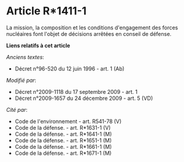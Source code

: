 # Article R*1411-1

La mission, la composition et les conditions d'engagement des forces nucléaires font l'objet de décisions arrêtées en conseil
de défense.

**Liens relatifs à cet article**

_Anciens textes_:

  - Décret n°96-520 du 12 juin 1996 - art. 1 (Ab)

_Modifié par_:

  - Décret n°2009-1118 du 17 septembre 2009 - art. 1
  - Décret n°2009-1657 du 24 décembre 2009 - art. 5 (VD)

_Cité par_:

  - Code de l'environnement - art. R541-78 (V)
  - Code de la défense. - art. R*1631-1 (V)
  - Code de la défense. - art. R*1641-1 (M)
  - Code de la défense. - art. R*1651-1 (M)
  - Code de la défense. - art. R*1661-1 (M)
  - Code de la défense. - art. R*1671-1 (M)
